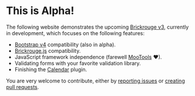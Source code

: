 # This is Alpha!

The following website demonstrates the upcoming [Brickrouge v3][], currently in development, which
focuses on the following features:

- [Bootstrap v4][] compatibility (also in alpha).
- [Brickrouge.js][] compatibility.
- JavaScript framework independence (farewell [MooTools](http://mootools.net/) ♥).
- Validating forms with your favorite validation library.
- Finishing the [Calendar](/calendar) plugin.

You are very welcome to contribute, either by [reporting issues](https://github.com/Brickrouge/Brickrouge/issues)
or [creating pull requests](https://github.com/Brickrouge/Brickrouge/pulls).

[Bootstrap v4]: http://v4-alpha.getbootstrap.com/
[Brickrouge.js]: https://github.com/Brickrouge/Brickrouge.js
[Brickrouge v3]: https://github.com/Brickrouge/Brickrouge
